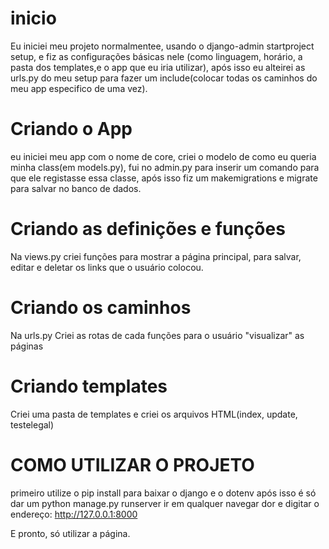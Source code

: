 # inicio
Eu iniciei meu projeto normalmentee, usando o django-admin startproject setup, e fiz as configurações básicas nele (como linguagem, horário, a pasta dos templates,e o app que eu iria utilizar), após isso eu alteirei as urls.py do meu setup para fazer um include(colocar todas os caminhos do meu app especifico de uma vez).

# Criando o App

eu iniciei meu app com o nome de core, criei o modelo de como eu queria minha class(em models.py), fui no admin.py para inserir um comando para que ele registasse essa classe, após isso fiz um makemigrations e migrate para salvar no banco de dados.

# Criando as definições e funções

Na views.py
criei funções para mostrar a página principal, para salvar, editar e deletar os links que o usuário colocou.

# Criando os caminhos

Na urls.py 
Criei as rotas de cada funções para o usuário "visualizar" as páginas

# Criando templates

Criei uma pasta de templates e criei os arquivos HTML(index, update, testelegal) 

# COMO UTILIZAR O PROJETO
primeiro utilize o pip install para baixar o django e o dotenv
após isso é só dar um python manage.py runserver
ir em qualquer navegar dor e digitar o endereço: http://127.0.0.1:8000

E pronto, só utilizar a página.
